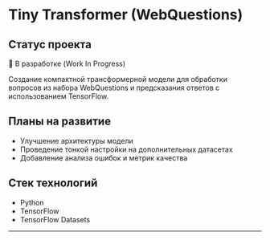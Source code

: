 # Tiny Transformer (WebQuestions)

## Статус проекта
🔧 В разработке (Work In Progress)

Создание компактной трансформерной модели для обработки вопросов из набора WebQuestions и предсказания ответов с использованием TensorFlow.

## Планы на развитие
- Улучшение архитектуры модели
- Проведение тонкой настройки на дополнительных датасетах
- Добавление анализа ошибок и метрик качества

## Стек технологий
- Python
- TensorFlow
- TensorFlow Datasets

---
